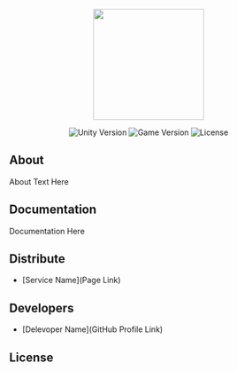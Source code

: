 <p align="center">
      <img src="https://i.ibb.co/W2C1shf/movie-icon-133893.png" width="200">
</p>

<p align="center">
   <img src="" alt="Unity Version">
   <img src="" alt="Game Version">
   <img src="" alt="License">
</p>

## About

About Text Here

## Documentation

Documentation Here

## Distribute

- [Service Name](Page Link)

## Developers

- [Delevoper Name](GitHub Profile Link)

## License
